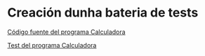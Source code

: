 # Creación dunha bateria de tests

[Código fuente del programa Calculadora](src/src)

[Test del programa Calculadora](src/test)


